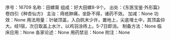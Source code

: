 序号：16709
名称：田螺膏
组成：好大田螺8-9个。
出处：《东医宝鉴·外形篇》卷四引《种杏仙方》
主治：痔疮肿痛，坐卧不得，诸药不效。
加减：None
功效：None
用法用量：针破顶盖，入白矾末少许，置地上，尖底埋土中，其顶盖仰大。经1宿，次日取盖上水汁，以鸡羽涂痔上。5-7日即消。
制备方法：None
临床应用：None
各家论述：None
用药禁忌：None
附注：None
